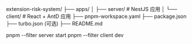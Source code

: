 extension-risk-system/
├── apps/
│   ├── server/         # NestJS 应用
│   └── client/         # React + AntD 应用
├── pnpm-workspace.yaml
├── package.json
├── turbo.json (可选)
├── README.md

<!-- 启动命令 -->
pnpm --filter server start
pnpm --filter client dev
